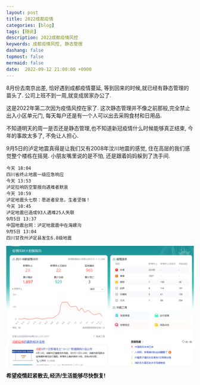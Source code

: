 ```yaml
---
layout: post
title: 2022成都疫情
categories: [blog]
tags: [随说]
description: 2022成都疫情风控
keywords: 成都疫情风控, 静态管理
dashang: false
topmost: false
mermaid: false
date:  2022-09-12 21:00:00 +0900
---
```


8月份去南京出差, 恰好遇到成都疫情蔓延, 等到回来的时候,就已经有静态管理的苗头了. 公司上班不到一周,就变成居家办公了.

<!-- more -->

这是2022年第二次因为疫情风控在家了. 这次静态管理并不像之前那般,完全禁止出入小区单元门, 每天每户还是有一个人可以出去采购食材和日用品.

不知道明天的周一是否还是静态管理,也不知道新冠疫情什么时候能够真正结束, 今年的事故太多了, 不免让人担心.

9月5日的泸定地震真得是让我们又有2008年汶川地震的感觉, 住在高层的我们感觉整个楼栋在摇晃. 小朋友嘴里说的是不怕, 还是跟着妈妈躲到了洗手间.

```
今天 18:04
四川省终止地震一级应急响应
今天 13:53
泸定拉响防空警报向遇难者默哀
今天 10:59
泸定地震头七祭：愿逝者安息，生者坚强！
今天 10:45
泸定地震已造成93人遇难25人失联
9月5日 13:37
中国地震台网：泸定地震震中在海螺沟
9月5日 13:04
四川甘孜州泸定县发生6.8级地震
```


![image-20220912213134106](/images/blog/image-20220912213134106.png)



**希望疫情赶紧散去,经济/生活能够尽快恢复!**
